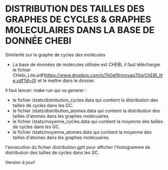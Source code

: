 # DISTRIBUTION DES TAILLES DES GRAPHES DE CYCLES & GRAPHES MOLECULAIRES DANS LA BASE DE DONNÉE CHEBI 
Similarité sur le graphe de cycles des molécules

- La base de données de molecules utilisée est CHEBI, il faut télécharger le fichier CHebi_Lite.pdf(https://www.dropbox.com/s/7k0ef9rmxvao70q/ChEBI_lite.sdf?dl=0) et le mettre dans le dossier.


Il faut lancer: make run  qui va generer :

+ le fichier /stats/distribution_cycles.data qui contient la distribution des tailles de cycles dans les GC.
+ le fichier /stats/distribution_atomes.data qui contient la distribution des tailles d'atomes dans les graphes molécuaires
+ le fichier /stats/moyenne_cycles.data qui contient la moyenne  des tailles de cycles dans les GC.
+ le fichier /stats/moyenne_atomes.data qui contient la moyenne  des tailles d'atomes dans les graphes molécuaires.


l'excecution du fichier distribution.gplt pour afficher l'histogramme de distribution des tailles de cycles dans les GC.


Version à jour!
